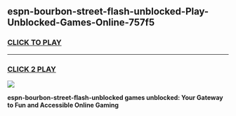 
## espn-bourbon-street-flash-unblocked-Play-Unblocked-Games-Online-757f5
<h3>
<a href="https://premium76.site?title=espn-bourbon-street-flash-unblocked&ref=25A">CLICK TO PLAY</a></h3>
<hr>

<h3>
<a href="https://premium76.site?title=espn-bourbon-street-flash-unblocked&ref=25A">CLICK 2 PLAY</a>
  
</h3>

<a href="https://premium76.site?title=espn-bourbon-street-flash-unblocked&ref=25A"><img src="https://clearcache.store/games.png"></a>


**espn-bourbon-street-flash-unblocked games unblocked: Your Gateway to Fun and Accessible Online Gaming**

